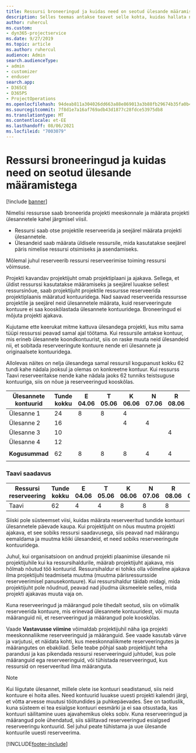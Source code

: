 ```yaml
---
title: Ressursi broneeringud ja kuidas need on seotud ülesande määramistega
description: Selles teemas antakse teavet selle kohta, kuidas hallata nimega ressursse, ressursside broneerimist ja ülesande määramist ning seda, kuidas need üksteisega seotud on.
author: ruhercul
ms.custom:
- dyn365-projectservice
ms.date: 9/27/2019
ms.topic: article
ms.author: ruhercul
audience: Admin
search.audienceType:
- admin
- customizer
- enduser
search.app:
- D365CE
- D365PS
- ProjectOperations
ms.openlocfilehash: 94deab811a304026dd663a88e869013a3b88fb29674b35fa0b40fa68f8c5ea62
ms.sourcegitcommit: 7f8d1e7a16af769adb43d1877c28fdce53975db8
ms.translationtype: MT
ms.contentlocale: et-EE
ms.lasthandoff: 08/06/2021
ms.locfileid: "7003079"
---
```

# <a name="resource-bookings-and-how-they-relate-to-task-assignments"></a>Ressursi broneeringud ja kuidas need on seotud ülesande määramistega

[!include [banner](../includes/psa-now-project-operations.md)]

Nimelisi ressursse saab broneerida projekti meeskonnale ja määrata projekti ülesannetele kahel järgmisel viisil.

- Ressursi saab otse projektile reserveerida ja seejärel määrata projekti ülesannetele.
- Ülesandeid saab määrata üldisele ressursile, mida kasutatakse seejärel päris nimelise ressursi otsimiseks ja asendamiseks. 

Mõlemal juhul reserveerib ressursi reserveerimise toiming ressursi võimsuse.

Projekti kavandav projektijuht omab projektiplaani ja ajakava. Sellega, et üldist ressurssi kasutatakse määramiseks ja seejärel luuakse sellest ressursinõue, saab projektijuht projektile ressursse reserveerida projektiplaanis määratud kontuuridega. Nad saavad reserveerida ressursse projektile ja seejärel neid ülesannetele määrata, kuid reserveeringute kontuure ei saa kooskõlastada ülesannete kontuuridega. Broneeringud ei mõjuta projekti ajakava.

Kujutame ette keerukat mitme kattuva ülesandega projekti, kus mitu sama tüüpi ressurssi peavad samal ajal töötama. Kui ressursile antakse kontuur, mis erineb ülesannete koondkontuurist, siis on raske muuta neid ülesandeid nii, et sobitada reserveeringute kontuure nende eri ülesannete ja originaalsete kontuuridega.

Allolevas näites on nelja ülesandega samal ressursil kogupanust kokku 62 tundi kahe nädala jooksul ja olemas on konkreetne kontuur. Kui ressurss Taavi reserveeritakse nende kahe nädala jaoks 62 tunniks teistsuguse kontuuriga, siis on nõue ja reserveeringud kooskõlas.

| **Ülesannete kontuurid**    | **Tunde kokku** | E 04.06 | T 05.06 | K 06.06 | N 07.06 | R 08.06 | L 09.06 | P 10.06 | E 11.06 | T 12.06 | K 13.06 | N 14.06 | R 15.06 |
|----------------------|-----------------|--------|--------|--------|--------|--------|--------|---------|---------|---------|---------|---------|---------|
| Ülesanne 1               | 24              | 8      | 8      | 4      |        |        |        |         |         |         | 4       |         |         |
| Ülesanne 2               | 16              |        |        | 4      | 4      |        |        |         | 8       |         |         |         |         |
| Ülesanne 3               | 10              |        |        |        |        | 4      |        |         |         | 4       |         | 2       |         |
| Ülesanne 4               | 12              |        |        |        |        |        |        |         |         |         | 4       |         | 8       |
|                      |                 |        |        |        |        |        |        |         |         |         |         |         |         |
| **Kogusummad**           | 62              | 8      | 8      | 8      | 4      | 4      |        |         | 8       | 4       | 8       | 2       | 8       |
|                      |                 |        |        |        |        |        |        |         |         |         |         |

### <a name="bobs-availability"></a>Taavi saadavus
| **Ressursi reserveering** | **Tunde kokku** | E 04.06 | T 05.06 | K 06.06 | N 07.06 | R 08.06 | L 09.06 | P 10.06 | E 11.06 | T 12.06 | K 13.06 | N 14.06 | R 15.06 |
|------------------------|-----------------|--------|--------|--------|--------|--------|--------|---------|---------|---------|---------|---------|---------|
| Taavi                    | 62              | 4      | 4      | 8      | 8      | 8      |        |         | 4       | 4       | 8       | 8       | 6       |

Siiski pole süsteemset viisi, kuidas määrata reserveeritud tundide kontuuri ülesannetele päevade kaupa. Kui projektijuht on nõus muutma projekti ajakava, et see sobiks ressursi saadavusega, siis peavad nad määrangu eemaldama ja muutma kõiki ülesandeid, et need sobiks reserveeringute kontuuridega.

Juhul, kui organisatsioon on andnud projekti plaanimise ülesande nii projektijuhile kui ka ressursihaldurile, määrab projektijuht ajakava, mis hõlmab nõutud töö kontuurid. Ressursihaldur ei tohiks olla võimeline ajakava ilma projektijuhi teadmiseta muutma (muutma pärisressursside reserveerimisel panusekontuure). Kui ressursihaldur täidab midagi, mida projektijuht pole nõudnud, peavad nad jõudma üksmeelele selles, mida projekti ajakavas muuta vaja on.

Kuna reserveeringud ja määrangud pole tihedalt seotud, siis on võimalik reserveerida kontuure, mis erinevad ülesannete kontuuridest, või muuta määranguid nii, et reserveeringud ja määrangud pole kooskõlas.

Vaade **Vastavusse viimine** võimaldab projektijuhil näha iga projekti meeskonnaliikme reserveeringuid ja määranguid. See vaade kasutab värve ja varjutusi, et näidata kohti, kus meeskonnaliikmete reserveeringutes ja määrangutes on ebakõlad. Selle teabe põhjal saab projektijuht teha parandusi ja kas pikendada ressursi reserveeringuid juhtudel, kus pole määranguid ega reserveeringuid, või tühistada reserveeringud, kus ressursid on reserveeritud ilma määranguta.

> [!NOTE]
> Kui liigutate ülesannet, millele olete ise kontuuri seadistanud, siis neid kontuure ei hoita alles. Need kontuurid luuakse uuesti projekti kalendri järgi, et võtta arvesse muutusi töötundides ja puhkepäevades. See on taotluslik, kuna süsteem ei tea esialgse kontuuri eesmärki ja ei saa otsustada, kas kontuuri säilitamine uues ajavahemikus oleks sobiv. Kuna reserveeringud ja määrangud pole ühendatud, siis säilitavad reserveeringud esialgsed reserveeringu kontuurid. Sel juhul peate tühistama ja uue ülesande kontuurile uuesti reserveerima.



[!INCLUDE[footer-include](../includes/footer-banner.md)]